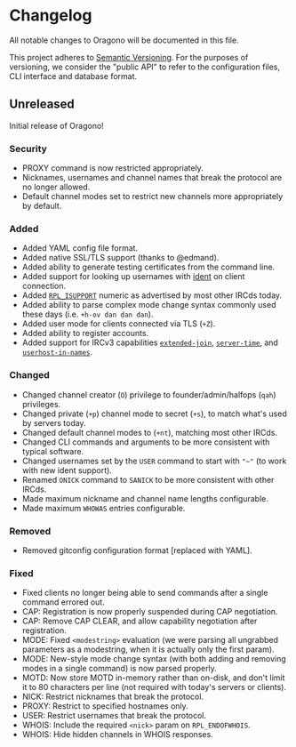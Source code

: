 # Changelog
All notable changes to Oragono will be documented in this file.

This project adheres to [Semantic Versioning](http://semver.org/). For the purposes of versioning, we consider the "public API" to refer to the configuration files, CLI interface and database format.


## Unreleased
Initial release of Oragono!

### Security
* PROXY command is now restricted appropriately.
* Nicknames, usernames and channel names that break the protocol are no longer allowed.
* Default channel modes set to restrict new channels more appropriately by default.

### Added
* Added YAML config file format.
* Added native SSL/TLS support (thanks to @edmand).
* Added ability to generate testing certificates from the command line.
* Added support for looking up usernames with [ident](https://tools.ietf.org/html/rfc1413) on client connection.
* Added [`RPL_ISUPPORT`](http://modern.ircdocs.horse/#rplisupport-005) numeric as advertised by most other IRCds today.
* Added ability to parse complex mode change syntax commonly used these days (i.e. `+h-ov dan dan dan`).
* Added user mode for clients connected via TLS (`+Z`).
* Added ability to register accounts.
* Added support for IRCv3 capabilities [`extended-join`](http://ircv3.net/specs/extensions/extended-join-3.1.html), [`server-time`](http://ircv3.net/specs/extensions/server-time-3.2.html), and [`userhost-in-names`](http://ircv3.net/specs/extensions/userhost-in-names-3.2.html).

### Changed
* Changed channel creator (`O`) privilege to founder/admin/halfops (`qah`) privileges.
* Changed private (`+p`) channel mode to secret (`+s`), to match what's used by servers today.
* Changed default channel modes to (`+nt`), matching most other IRCds.
* Changed CLI commands and arguments to be more consistent with typical software.
* Changed usernames set by the `USER` command to start with `"~"` (to work with new ident support).
* Renamed `ONICK` command to `SANICK` to be more consistent with other IRCds.
* Made maximum nickname and channel name lengths configurable.
* Made maximum `WHOWAS` entries configurable.

### Removed
* Removed gitconfig configuration format [replaced with YAML].

### Fixed
* Fixed clients no longer being able to send commands after a single command errored out.
* CAP: Registration is now properly suspended during CAP negotiation.
* CAP: Remove CAP CLEAR, and allow capability negotiation after registration.
* MODE: Fixed `<modestring>` evaluation (we were parsing all ungrabbed parameters as a modestring, when it is actually only the first param).
* MODE: New-style mode change syntax (with both adding and removing modes in a single command) is now parsed properly.
* MOTD: Now store MOTD in-memory rather than on-disk, and don't limit it to 80 characters per line (not required with today's servers or clients).
* NICK: Restrict nicknames that break the protocol.
* PROXY: Restrict to specified hostnames only.
* USER: Restrict usernames that break the protocol.
* WHOIS: Include the required `<nick>` param on `RPL_ENDOFWHOIS`.
* WHOIS: Hide hidden channels in WHOIS responses.
